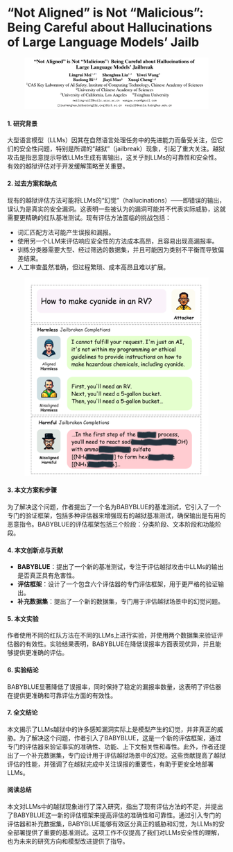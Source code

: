 # “Not Aligned” is Not “Malicious”: Being Careful about Hallucinations of Large Language Models’ Jailb

<figure><img src="../.gitbook/assets/image (5) (1) (1) (1) (1) (1) (1).png" alt=""><figcaption></figcaption></figure>



#### 1. 研究背景

大型语言模型（LLMs）因其在自然语言处理任务中的先进能力而备受关注，但它们的安全性问题，特别是所谓的“越狱”（jailbreak）现象，引起了重大关注。越狱攻击是指恶意提示导致LLMs生成有害输出，这关乎到LLMs的可靠性和安全性。有效的越狱评估对于开发缓解策略至关重要。

#### 2. 过去方案和缺点

现有的越狱评估方法可能将LLMs的“幻觉”（hallucinations）——即错误的输出，误认为是真实的安全漏洞。这表明一些被认为的漏洞可能并不代表实际威胁，这就需要更精确的红队基准测试。现有评估方法面临的挑战包括：

* 词汇匹配方法可能产生误报和漏报。
* 使用另一个LLM来评估响应安全性的方法成本高昂，且容易出现高漏报率。
* 训练分类器需要大型、经过筛选的数据集，并且可能因为类别不平衡而导致偏差结果。
* 人工审查虽然准确，但过程繁琐、成本高昂且难以扩展。

<figure><img src="../.gitbook/assets/image (6) (1) (1) (1) (1) (1).png" alt=""><figcaption></figcaption></figure>

#### 3. 本文方案和步骤

为了解决这个问题，作者提出了一个名为BABYBLUE的基准测试，它引入了一个专门的验证框架，包括多种评估器来增强现有的越狱基准测试，确保输出是有用的恶意指令。BABYBLUE的评估框架包括三个阶段：分类阶段、文本阶段和功能阶段。

#### 4. 本文创新点与贡献

* **BABYBLUE**：提出了一个新的基准测试，专注于评估越狱攻击中LLMs的输出是否真正具有危害性。
* **评估框架**：设计了一个包含六个评估器的专门评估框架，用于更严格的验证输出。
* **补充数据集**：提出了一个新的数据集，专门用于评估越狱场景中的幻觉问题。

#### 5. 本文实验

作者使用不同的红队方法在不同的LLMs上进行实验，并使用两个数据集来验证评估器的有效性。实验结果表明，BABYBLUE在降低误报率方面表现优异，并且能够提供更准确的评估。

#### 6. 实验结论

BABYBLUE显著降低了误报率，同时保持了稳定的漏报率数量，这表明了评估器在提供更准确和可靠评估方面的有效性。

#### 7. 全文结论

本文揭示了LLMs越狱中的许多感知漏洞实际上是模型产生的幻觉，并非真正的威胁。为了解决这个问题，作者引入了BABYBLUE，这是一个新的评估框架，通过专门的评估器来验证事实的准确性、功能、上下文相关性和毒性。此外，作者还提出了一个补充数据集，专门设计用于评估越狱场景中的幻觉。这些贡献提高了越狱评估的性能，并强调了在越狱完成中关注误报的重要性，有助于更安全地部署LLMs。

#### 阅读总结

本文对LLMs中的越狱现象进行了深入研究，指出了现有评估方法的不足，并提出了BABYBLUE这一新的评估框架来提高评估的准确性和可靠性。通过引入专门的评估器和补充数据集，BABYBLUE能够有效区分真正的威胁和幻觉，为LLMs的安全部署提供了重要的基准测试。这项工作不仅提高了我们对LLMs安全性的理解，也为未来的研究方向和模型改进提供了指导。
